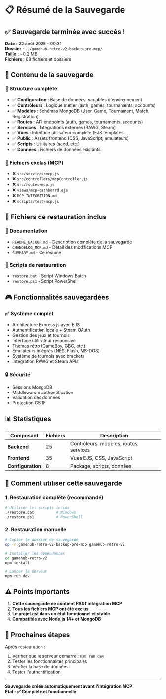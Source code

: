 # 📋 Résumé de la Sauvegarde

## ✅ Sauvegarde terminée avec succès !

**Date** : 22 août 2025 - 00:31  
**Dossier** : `../gamehub-retro-v2-backup-pre-mcp/`  
**Taille** : ~0.2 MB  
**Fichiers** : 68 fichiers et dossiers

## 🎯 Contenu de la sauvegarde

### 📁 Structure complète

- ✅ **Configuration** : Base de données, variables d'environnement
- ✅ **Contrôleurs** : Logique métier (auth, games, tournaments, accounts)
- ✅ **Modèles** : Schémas MongoDB (User, Game, Tournament, Match, Registration)
- ✅ **Routes** : API endpoints (auth, games, tournaments, accounts)
- ✅ **Services** : Intégrations externes (RAWG, Steam)
- ✅ **Vues** : Interface utilisateur complète (EJS templates)
- ✅ **Public** : Assets frontend (CSS, JavaScript, émulateurs)
- ✅ **Scripts** : Utilitaires (seed, etc.)
- ✅ **Données** : Fichiers de données existants

### 🚫 Fichiers exclus (MCP)

- ❌ `src/services/mcp.js`
- ❌ `src/controllers/mcpController.js`
- ❌ `src/routes/mcp.js`
- ❌ `views/mcp-dashboard.ejs`
- ❌ `MCP_INTEGRATION.md`
- ❌ `scripts/test-mcp.js`

## 🔧 Fichiers de restauration inclus

### 📝 Documentation

- `README_BACKUP.md` - Description complète de la sauvegarde
- `CHANGELOG_MCP.md` - Détail des modifications MCP
- `SUMMARY.md` - Ce résumé

### 🚀 Scripts de restauration

- `restore.bat` - Script Windows Batch
- `restore.ps1` - Script PowerShell

## 🎮 Fonctionnalités sauvegardées

### ✅ Système complet

- Architecture Express.js avec EJS
- Authentification locale + Steam OAuth
- Gestion des jeux et tournois
- Interface utilisateur responsive
- Thèmes rétro (GameBoy, GBC, etc.)
- Émulateurs intégrés (NES, Flash, MS-DOS)
- Système de tournois avec brackets
- Intégration RAWG et Steam APIs

### 🔒 Sécurité

- Sessions MongoDB
- Middleware d'authentification
- Validation des données
- Protection CSRF

## 📊 Statistiques

| Composant         | Fichiers | Description                            |
| ----------------- | -------- | -------------------------------------- |
| **Backend**       | 25       | Contrôleurs, modèles, routes, services |
| **Frontend**      | 35       | Vues EJS, CSS, JavaScript              |
| **Configuration** | 8        | Package, scripts, données              |

## 🚀 Comment utiliser cette sauvegarde

### 1. **Restauration complète** (recommandé)

```bash
# Utiliser les scripts inclus
./restore.bat          # Windows
./restore.ps1          # PowerShell
```

### 2. **Restauration manuelle**

```bash
# Copier le dossier de sauvegarde
cp -r gamehub-retro-v2-backup-pre-mcp gamehub-retro-v2

# Installer les dépendances
cd gamehub-retro-v2
npm install

# Lancer le serveur
npm run dev
```

## ⚠️ Points importants

1. **Cette sauvegarde ne contient PAS l'intégration MCP**
2. **Tous les fichiers MCP ont été exclus**
3. **Le projet est dans un état fonctionnel et stable**
4. **Compatible avec Node.js 14+ et MongoDB**

## 🔄 Prochaines étapes

Après restauration :

1. Vérifier que le serveur démarre : `npm run dev`
2. Tester les fonctionnalités principales
3. Vérifier la base de données
4. Tester l'authentification

---

**Sauvegarde créée automatiquement avant l'intégration MCP**  
**État : ✅ Complète et fonctionnelle**
